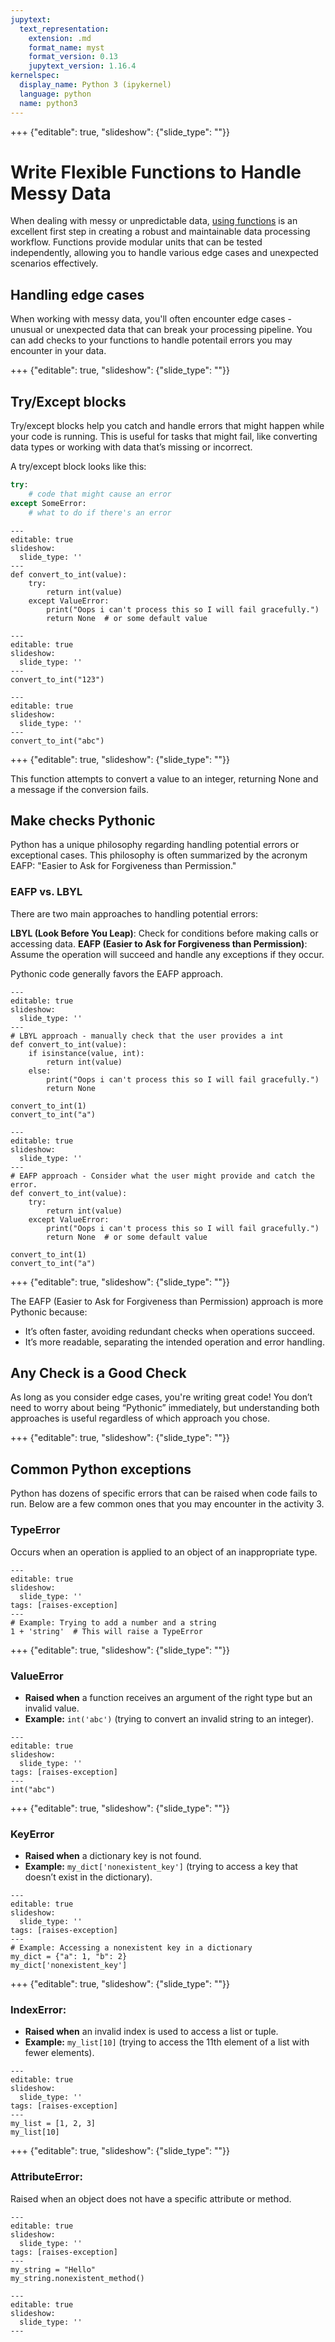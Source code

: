 ```yaml
---
jupytext:
  text_representation:
    extension: .md
    format_name: myst
    format_version: 0.13
    jupytext_version: 1.16.4
kernelspec:
  display_name: Python 3 (ipykernel)
  language: python
  name: python3
---
```


+++ {"editable": true, "slideshow": {"slide_type": ""}}

# Write Flexible Functions to Handle Messy Data

When dealing with messy or unpredictable data, [using functions](python-functions) is an excellent first step in creating a robust and maintainable data processing workflow. Functions provide modular units that can be tested independently, allowing you to handle various edge cases and unexpected scenarios effectively.

## Handling edge cases

When working with messy data, you'll often encounter edge cases - unusual or unexpected data that can break your processing pipeline. You can add checks to your functions to handle potentail errors you may encounter in your data.

+++ {"editable": true, "slideshow": {"slide_type": ""}}

## Try/Except blocks

Try/except blocks help you catch and handle errors that might happen while your code is running. This is useful for tasks that might fail, like converting data types or working with data that’s missing or incorrect.

A try/except block looks like this:

```python
try:
    # code that might cause an error
except SomeError:
    # what to do if there's an error
```

```{code-cell} ipython3
---
editable: true
slideshow:
  slide_type: ''
---
def convert_to_int(value):
    try:
        return int(value)
    except ValueError:
        print("Oops i can't process this so I will fail gracefully.")
        return None  # or some default value
```

```{code-cell} ipython3
---
editable: true
slideshow:
  slide_type: ''
---
convert_to_int("123")
```

```{code-cell} ipython3
---
editable: true
slideshow:
  slide_type: ''
---
convert_to_int("abc") 
```

+++ {"editable": true, "slideshow": {"slide_type": ""}}

This function attempts to convert a value to an integer, returning None and a message if the conversion fails.

## Make checks Pythonic

Python has a unique philosophy regarding handling potential errors or exceptional cases. This philosophy is often summarized by the acronym EAFP: "Easier to Ask for Forgiveness than Permission."

### EAFP vs. LBYL

There are two main approaches to handling potential errors:

**LBYL (Look Before You Leap)**: Check for conditions before making calls or accessing data.
**EAFP (Easier to Ask for Forgiveness than Permission)**: Assume the operation will succeed and handle any exceptions if they occur.

Pythonic code generally favors the EAFP approach. 

```{code-cell} ipython3
---
editable: true
slideshow:
  slide_type: ''
---
# LBYL approach - manually check that the user provides a int
def convert_to_int(value):
    if isinstance(value, int):
        return int(value)
    else:
        print("Oops i can't process this so I will fail gracefully.")
        return None 

convert_to_int(1)
convert_to_int("a")
```

```{code-cell} ipython3
---
editable: true
slideshow:
  slide_type: ''
---
# EAFP approach - Consider what the user might provide and catch the error. 
def convert_to_int(value):
    try:
        return int(value)
    except ValueError:
        print("Oops i can't process this so I will fail gracefully.")
        return None  # or some default value

convert_to_int(1)
convert_to_int("a")
```

+++ {"editable": true, "slideshow": {"slide_type": ""}}

The EAFP (Easier to Ask for Forgiveness than Permission) approach is more Pythonic because:

* It’s often faster, avoiding redundant checks when operations succeed.
* It’s more readable, separating the intended operation and error handling.

## Any Check is a Good Check

As long as you consider edge cases, you're writing great code! You don’t need to worry about being “Pythonic” immediately, but understanding both approaches is useful regardless of which approach you chose.

+++ {"editable": true, "slideshow": {"slide_type": ""}}

## Common Python exceptions 

Python has dozens of specific errors that can be raised when code fails to run. Below are a few common ones that you may encounter in the activity 3. 
	
### TypeError

Occurs when an operation is applied to an object of an inappropriate type.

```{code-cell} ipython3
---
editable: true
slideshow:
  slide_type: ''
tags: [raises-exception]
---
# Example: Trying to add a number and a string
1 + 'string'  # This will raise a TypeError
```

+++ {"editable": true, "slideshow": {"slide_type": ""}}

### ValueError

- **Raised when** a function receives an argument of the right type but an invalid value.
- **Example:** `int('abc')` (trying to convert an invalid string to an integer).

```{code-cell} ipython3
---
editable: true
slideshow:
  slide_type: ''
tags: [raises-exception]
---
int("abc")
```

+++ {"editable": true, "slideshow": {"slide_type": ""}}

### KeyError

- **Raised when** a dictionary key is not found.
- **Example:** `my_dict['nonexistent_key']` (trying to access a key that doesn’t exist in the dictionary).

```{code-cell} ipython3
---
editable: true
slideshow:
  slide_type: ''
tags: [raises-exception]
---
# Example: Accessing a nonexistent key in a dictionary
my_dict = {"a": 1, "b": 2}
my_dict['nonexistent_key']
```

+++ {"editable": true, "slideshow": {"slide_type": ""}}

### IndexError:

- **Raised when** an invalid index is used to access a list or tuple.
- **Example:** `my_list[10]` (trying to access the 11th element of a list with fewer elements).

```{code-cell} ipython3
---
editable: true
slideshow:
  slide_type: ''
tags: [raises-exception]
---
my_list = [1, 2, 3]
my_list[10] 
```

+++ {"editable": true, "slideshow": {"slide_type": ""}}

### AttributeError:

Raised when an object does not have a specific attribute or method.

```{code-cell} ipython3
---
editable: true
slideshow:
  slide_type: ''
tags: [raises-exception]
---
my_string = "Hello"
my_string.nonexistent_method()
```

```{code-cell} ipython3
---
editable: true
slideshow:
  slide_type: ''
---

```
